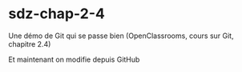 # sdz-chap-2-4
Une démo de Git qui se passe bien (OpenClassrooms, cours sur Git, chapitre 2.4)

Et maintenant on modifie depuis GitHub
